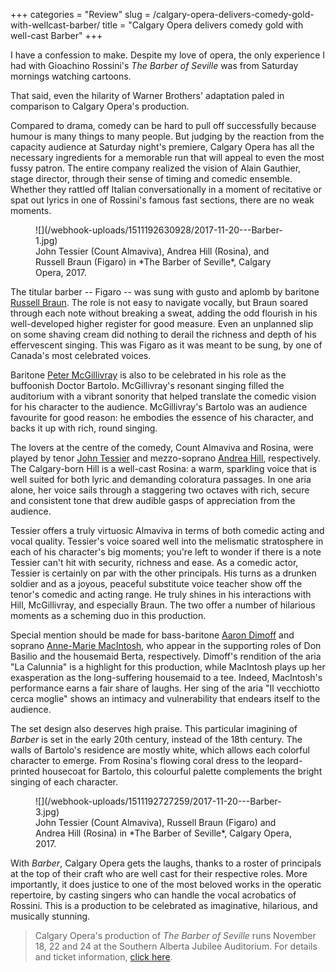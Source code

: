 +++
categories = "Review"
slug = /calgary-opera-delivers-comedy-gold-with-wellcast-barber/
title = "Calgary Opera delivers comedy gold with well-cast Barber"
+++

I have a confession to make. Despite my love of opera, the only experience I had with Gioachino Rossini's *The Barber of Seville* was from Saturday mornings watching cartoons.

That said, even the hilarity of Warner Brothers' adaptation paled in comparison to Calgary Opera's production. 

Compared to drama, comedy can be hard to pull off successfully because humour is many things to many people. But judging by the reaction from the capacity audience at Saturday night's premiere, Calgary Opera has all the necessary ingredients for a memorable run that will appeal to even the most fussy patron. The entire company realized the vision of Alain Gauthier, stage director, through their sense of timing and comedic ensemble. Whether they rattled off Italian conversationally in a moment of recitative or spat out lyrics in one of Rossini's famous fast sections, there are no weak moments.

<figure data-type="image">
![](/webhook-uploads/1511192630928/2017-11-20---Barber-1.jpg)
<figcaption>John Tessier (Count Almaviva), Andrea Hill (Rosina), and Russell Braun (Figaro) in *The Barber of Seville*, Calgary Opera, 2017.</figcaption>
</figure>

The titular barber -- Figaro -- was sung with gusto and aplomb by baritone [Russell Braun](/scene/people/russell-braun/). The role is not easy to navigate vocally, but Braun soared through each note without breaking a sweat, adding the odd flourish in his well-developed higher register for good measure. Even an unplanned slip on some shaving cream did nothing to derail the richness and depth of his effervescent singing. This was Figaro as it was meant to be sung, by one of Canada's most celebrated voices.

Baritone [Peter McGillivray](/talking-with-singers-peter-mcgillivray/) is also to be celebrated in his role as the buffoonish Doctor Bartolo. McGillivray's resonant singing filled the auditorium with a vibrant sonority that helped translate the comedic vision for his character to the audience. McGillivray's Bartolo was an audience favourite for good reason: he embodies the essence of his character, and backs it up with rich, round singing.

The lovers at the centre of the comedy, Count Almaviva and Rosina, were played by tenor [John Tessier](/scene/people/john-tessier/) and mezzo-soprano [Andrea Hill](/scene/people/andrea-hill/), respectively. The Calgary-born Hill is a well-cast Rosina: a warm, sparkling voice that is well suited for both lyric and demanding coloratura passages. In one aria alone, her voice sails through a staggering two octaves with rich, secure and consistent tone that drew audible gasps of appreciation from the audience.

Tessier offers a truly virtuosic Almaviva in terms of both comedic acting and vocal quality. Tessier's voice soared well into the melismatic stratosphere in each of his character's big moments; you're left to wonder if there is a note Tessier can't hit with security, richness and ease. As a comedic actor, Tessier is certainly on par with the other principals. His turns as a drunken soldier and as a joyous, peaceful substitute voice teacher show off the tenor's comedic and acting range. He truly shines in his interactions with Hill, McGillivray, and especially Braun. The two offer a number of hilarious moments as a scheming duo in this production.

Special mention should be made for bass-baritone [Aaron Dimoff](/scene/people/aaron-dimoff/) and soprano [Anne-Marie MacIntosh](/scene/people/anne-marie-macintosh/), who appear in the supporting roles of Don Basilio and the housemaid Berta, respectively. Dimoff's rendition of the aria "La Calunnia" is a highlight for this production, while MacIntosh plays up her exasperation as the long-suffering housemaid to a tee. Indeed, MacIntosh's performance earns a fair share of laughs. Her sing of the aria "Il vecchiotto cerca moglie" shows an intimacy and vulnerability that endears itself to the audience.

The set design also deserves high praise. This particular imagining of *Barber* is set in the early 20th century, instead of the 18th century. The walls of Bartolo's residence are mostly white, which allows each colorful character to emerge. From Rosina's flowing coral dress to the leopard-printed housecoat for Bartolo, this colourful palette complements the bright singing of each character. 

<figure data-type="image">
![](/webhook-uploads/1511192727259/2017-11-20---Barber-3.jpg)
<figcaption>John Tessier (Count Almaviva), Russell Braun (Figaro) and Andrea Hill (Rosina) in *The Barber of Seville*, Calgary Opera, 2017.</figcaption>
</figure>

With *Barber*, Calgary Opera gets the laughs, thanks to a roster of principals at the top of their craft who are well cast for their respective roles. More importantly, it does justice to one of the most beloved works in the operatic repertoire, by casting singers who can handle the vocal acrobatics of Rossini. This is a production to be celebrated as imaginative, hilarious, and musically stunning.

>Calgary Opera's production of *The Barber of Seville* runs November 18, 22 and 24 at the Southern Alberta Jubilee Auditorium. For details and ticket information, [click here](https://www.calgaryopera.com/17-18/barber-of-seville).

